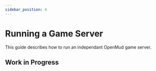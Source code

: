 ```yaml
---
sidebar_position: 4
---
```


# Running a Game Server

This guide describes how to run an independant OpenMud game server.

## Work in Progress
